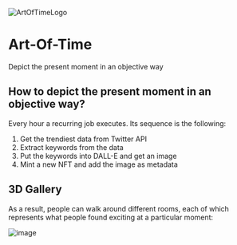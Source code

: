 ![ArtOfTimeLogo](https://user-images.githubusercontent.com/60527300/191750766-63fce180-3be4-40cb-a265-a152243bd746.png)
# Art-Of-Time 

Depict the present moment in an objective way


## How to depict the present moment in an objective way?

Every hour a recurring job executes. Its sequence is the following:
1) Get the trendiest data from Twitter API
2) Extract keywords from the data
3) Put the keywords into DALL-E and get an image
4) Mint a new NFT and add the image as metadata

## 3D Gallery

As a result, people can walk around different rooms, each of which represents what people found exciting at a particular moment:

![image](https://user-images.githubusercontent.com/60527300/191752162-8b0f36d9-5ab6-4825-8a16-774fc4eb25f2.png)

